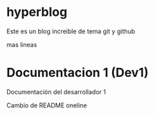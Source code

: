 # hyperblog
Este es un blog increible de tema git y github

mas lineas

# Documentacion 1 (Dev1)
Documentación del desarrollador 1

Cambio de README oneline